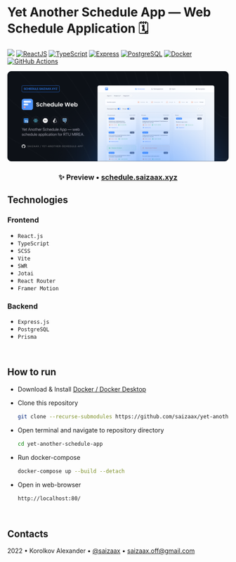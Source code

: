 # Yet Another Schedule App — Web Schedule Application 🗓️

[![](https://img.shields.io/website?down_message=offline&label=schedule.saizaax.xyz&up_message=online&url=http%3A%2F%2Fschedule.saizaax.xyz%2F)](https://schedule.saizaax.xyz/)
[![ReactJS](https://img.shields.io/badge/React.js-282C34?logo=react&logoColor=white)](https://reactjs.org/)
[![TypeScript](https://img.shields.io/badge/TypeScript-3178C6?logo=typescript&logoColor=white)](https://www.typescriptlang.org/)
[![Express](https://img.shields.io/badge/Express-ffffff?logo=express&logoColor=black)](https://expressjs.com/)
[![PostgreSQL](https://img.shields.io/badge/PostgreSQL-4169E1.svg?logo=postgresql&logoColor=white)](https://www.postgresql.org/)
[![Docker](https://img.shields.io/badge/Docker-%230db7ed.svg?logo=docker&logoColor=white)](https://www.docker.com/)
[![GitHub Actions](https://img.shields.io/badge/GitHub%20Actions-2088FF?logo=githubactions&logoColor=white)](https://github.com/features/actions)

![](preview.png)

<h3 align="center">
✨ Preview • <a href="https://schedule.saizaax.xyz/">schedule.saizaax.xyz</a>
</h3>

## Technologies

### Frontend
- `React.js`
- `TypeScript`
- `SCSS`
- `Vite`
- `SWR`
- `Jotai`
- `React Router`
- `Framer Motion`

### Backend
- `Express.js`
- `PostgreSQL`
- `Prisma`

<br>

## How to run

* Download & Install [Docker / Docker Desktop](https://www.docker.com/products/docker-desktop)

* Clone this repository
    ```bash
    git clone --recurse-submodules https://github.com/saizaax/yet-another-schedule-app
    ```

* Open terminal and navigate to repository directory
    ```bash
    cd yet-another-schedule-app
    ```

* Run docker-compose 
    ```bash
    docker-compose up --build --detach
    ```

* Open in web-browser
    ```bash
    http://localhost:80/
    ```

<br>

## Contacts

2022 • Korolkov Alexander • [@saizaax](https://t.me/saizaax) • [saizaax.off@gmail.com](mailto:saizaax.off@gmail.com)